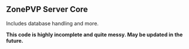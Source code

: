 ## ZonePVP Server Core
Includes database handling and more.

**This code is highly incomplete and quite messy. May be updated in the future.**
